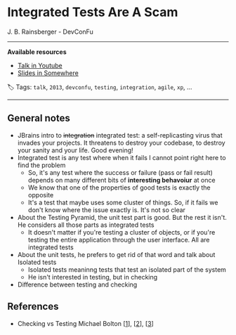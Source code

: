 # Integrated Tests Are A Scam

J. B. Rainsberger - DevConFu

------

**Available resources**

-  [Talk in Youtube](https://youtu.be/VDfX44fZoMc)
-  [Slides in Somewhere](https://somewhe.re/EcZ9dI)

🏷️ Tags: `talk`, `2013`, `devconfu`, `testing`, `integration`, `agile`, `xp`, ...

------

## General notes

* JBrains intro to ~~integration~~ integrated test: a self-replicasting virus that invades your projects. It threatens to destroy your codebase, to destroy your sanity and your life. Good evening!
* Integrated test is any test where when it fails I cannot point right here to find the problem
  * So, it's any test where the success or failure (pass or fail result) depends on many different bits of **interesting behavoiur** at once
  * We know that one of the properties of good tests is exactly the opposite
  * It's a test that maybe uses some cluster of things. So, if it fails we don't know where the issue exactly is. It's not so clear
* About the Testing Pyramid, the unit test part is good. But the rest it isn't. He considers all those parts as integrated tests
  * It doesn't matter if you're testing a cluster of objects, or if you're testing the entire application through the user interface. All are integrated tests
* About the unit tests, he prefers to get rid of that word and talk about Isolated tests
  * Isolated tests meaninng tests that test an isolated part of the system
  * He isn't interested in testing, but in checking
* Difference between testing and  checking

## References

* Checking vs Testing Michael Bolton [[1](https://www.satisfice.com/blog/archives/856)], [[2](https://www.infoq.com/news/2009/12/testing-or-checking/)], [[3](https://www.google.com/search?q=Checking+vs+Testing+Michael+Bolton)]

